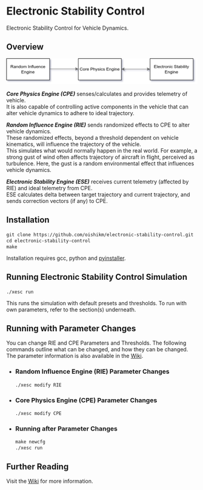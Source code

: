 # Electronic Stability Control
Electronic Stability Control for Vehicle Dynamics.

  
## Overview
  
![Error](./img/ESControl-Initial.drawio.png)
  
***Core Physics Engine (CPE)*** senses/calculates and provides telemetry of vehicle.  
It is also capable of controlling active components in the vehicle that can alter vehicle dynamics to adhere to ideal trajectory.  
  
***Random Influence Engine (RIE)*** sends randomized effects to CPE to alter vehicle dynamics.  
These randomized effects, beyond a threshold dependent on vehicle kinematics, will influence the trajectory of the vehicle.  
This simulates what would normally happen in the real world. For example, a strong gust of wind often affects trajectory of aircraft in flight, perceived as turbulence. Here, the gust is a random environmental effect that influences vehicle dynamics. 
   
***Electronic Stability Engine (ESE)*** receives current telemetry (affected by RIE) and ideal telemetry from CPE.  
ESE calculates delta between target trajectory and current trajectory, and sends correction vectors (if any) to CPE.

## Installation

```
git clone https://github.com/oishikm/electronic-stability-control.git
cd electronic-stability-control
make
```
Installation requires gcc, python and [pyinstaller](https://pypi.org/project/pyinstaller/).

## Running Electronic Stability Control Simulation

```
./xesc run
```
This runs the simulation with default presets and thresholds. To run with own parameters, refer to the section(s) underneath.

## Running with Parameter Changes

You can change RIE and CPE Parameters and Thresholds. The following commands outline what can be changed, and how they can be changed. The parameter information is also available in the [Wiki](https://github.com/oishikm/electronic-stability-control/wiki).

- ### Random Influence Engine (RIE) Parameter Changes

  ```
  ./xesc modify RIE
  ```

- ### Core Physics Engine (CPE) Parameter Changes

  ```
  ./xesc modify CPE
  ```

- ### Running after Parameter Changes
  ```
  make newcfg
  ./xesc run
  ```

## Further Reading
Visit the [Wiki](https://github.com/oishikm/electronic-stability-control/wiki) for more information.